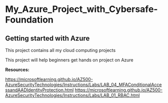 # My_Azure_Project_with_Cybersafe-Foundation
## Getting started with Azure
This project contains all my cloud computing projects

This project will help beginners get hands on project on Azure 

**Resources:**

https://microsoftlearning.github.io/AZ500-AzureSecurityTechnologies/Instructions/Labs/LAB_04_MFAConditionalAccessandAADIdentityProtection.html
https://microsoftlearning.github.io/AZ500-AzureSecurityTechnologies/Instructions/Labs/LAB_01_RBAC.html

